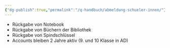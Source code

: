 ```yaml
---
{"dg-publish":true,"permalink":"/q-handbuch/abmeldung-schueler-innen/"}
---
```


* Rückgabe von Notebook
* Rückgabe von Büchern der Bibliothek
* Rückgabe von Spindschlüssel
* Accounts bleiben 2 Jahre aktiv (9. und 10 Klasse in AD)
